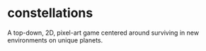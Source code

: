 # constellations
A top-down, 2D, pixel-art game centered around surviving in new environments on unique planets.
